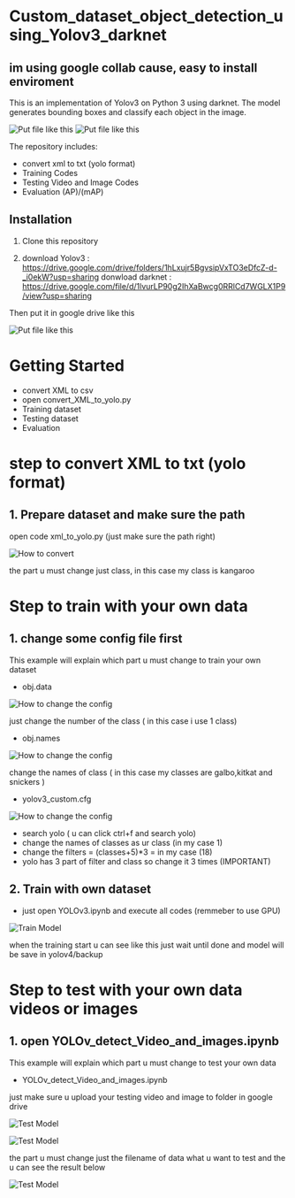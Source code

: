 # Custom_dataset_object_detection_using_Yolov3_darknet


## im using google collab cause, easy to install enviroment

This is an implementation of Yolov3 on Python 3 using darknet. The model generates bounding boxes and classify each object in the image.

![Put file like this](assets/24.jpg)
![Put file like this](assets/25.jpg)

The repository includes:
* convert xml to txt (yolo format)
* Training Codes
* Testing Video and Image Codes
* Evaluation (AP)/(mAP)


## Installation
1. Clone this repository

2. download Yolov3  : https://drive.google.com/drive/folders/1hLxujr5BgvsipVxTO3eDfcZ-d-_i0ekW?usp=sharing
   donwload darknet : https://drive.google.com/file/d/1lvurLP90g2IhXaBwcg0RRlCd7WGLX1P9/view?usp=sharing
   
 Then put it in google drive like this

![Put file like this](assets/21.jpg)


# Getting Started
* convert XML to csv
* open convert_XML_to_yolo.py
* Training dataset
* Testing dataset
* Evaluation 

# step to convert XML to txt (yolo format) 

## 1. Prepare dataset and make sure the path 
open code xml_to_yolo.py (just make sure the path right)

![How to convert](assets/19.png)

the part u must change just class, in this case my class is kangaroo

# Step to train  with your own data

## 1. change some config file first 
This example will explain which part u must change to train your own dataset

* obj.data

![How to change the config](assets/15.png) 

just change the number of the class ( in this case i use 1 class)

* obj.names

![How to change the config](assets/16.png) 

change the names of class ( in this case my classes are galbo,kitkat and snickers )

* yolov3_custom.cfg

![How to change the config](assets/18.png) 

* search yolo ( u can click ctrl+f and search yolo)
* change the names of classes as ur class (in my case 1)
* change the filters = (classes+5)*3 = in my case (18) 
* yolo has 3 part of filter and class so change it 3 times (IMPORTANT)


## 2. Train with own dataset

* just open YOLOv3.ipynb and execute all codes (remmeber to use GPU)

![Train Model](assets/20.png)

when the training start u can see like this just wait until done and model will be save in yolov4/backup

# Step to test with your own data videos or images

## 1. open YOLOv_detect_Video_and_images.ipynb 
This example will explain which part u must change to test your own data

* YOLOv_detect_Video_and_images.ipynb

just make sure u upload your testing video and image to folder in google drive

![Test Model](assets/22.jpg)

![Test Model](assets/23.jpg)

the part u must change just the filename of data what u want to test and the u can see the result below

![Test Model](assets/25.jpg)






